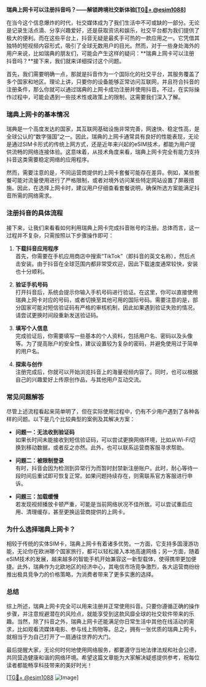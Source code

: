 **瑞典上网卡可以注册抖音吗？——解锁跨境社交新体验[[TG💪+ @esim1088](https://t.me/s/esim1088)]**

在当今这个信息爆炸的时代，社交媒体成为了我们生活中不可或缺的一部分。无论是记录生活点滴、分享兴趣爱好，还是获取资讯和娱乐，社交平台都为我们提供了极大的便利。而在这些平台上，抖音无疑是最炙手可热的一款应用之一。它凭借其独特的短视频内容形式，吸引了全球无数用户的目光。然而，对于一些身处海外的用户来说，比如瑞典的朋友们，可能会产生这样的疑问：**瑞典上网卡可以注册抖音吗？**接下来，我们就来详细探讨这个问题。

首先，我们需要明确一点，那就是抖音作为一个国际化的社交平台，其服务覆盖了多个国家和地区。理论上讲，只要你的设备能够正常访问互联网，并且符合抖音的注册条件，那么你就可以通过瑞典的上网卡成功注册并使用抖音。不过，在实际操作过程中，可能会遇到一些技术性或政策上的限制，这需要我们深入了解。

### **瑞典上网卡的基本情况**

瑞典是一个高度发达的国家，其互联网基础设施非常完善，网速快、稳定性高，是全球公认的“数字强国”之一。因此，瑞典的上网卡通常具有良好的性能表现，无论是通过SIM卡形式的传统上网方式，还是近年来兴起的eSIM技术，都能为用户提供流畅的网络连接体验。这意味着，从技术角度来看，瑞典上网卡完全有能力支持抖音这类需要稳定网络的应用程序。

然而，需要注意的是，不同运营商提供的上网卡套餐可能存在差异。例如，某些套餐可能对流量使用进行了严格限制，或者对境外访问某些特定网站设置了屏蔽措施。因此，在选择上网卡时，建议用户仔细查看套餐说明，确保所选方案能满足抖音所需的网络需求。

### **注册抖音的具体流程**

接下来，让我们来看看如何利用瑞典上网卡完成抖音账号的注册。总体而言，这一过程并不复杂，只需按照以下步骤操作即可：

1. **下载抖音应用程序**  
   首先，你需要在手机应用商店中搜索“TikTok”（即抖音的英文名称），然后点击安装。由于抖音在全球范围内都非常受欢迎，因此下载速度通常较快，安装也十分顺利。

2. **验证手机号码**  
   打开抖音后，系统会提示你输入手机号码进行验证。在这里，你可以直接使用瑞典上网卡对应的号码，或者切换至其他可用的国际号码。需要注意的是，部分国家可能对短信验证码有严格的审核机制，因此如果遇到验证失败的情况，请尝试更换时间段重新发送验证码。

3. **填写个人信息**  
   完成验证后，你需要填写一些基本的个人资料，包括用户名、密码以及头像等。为了提高账户的安全性，建议设置较为复杂的密码，并避免使用过于简单的用户名。

4. **探索与创作**  
   注册完成后，你就可以开始浏览抖音上的海量视频内容了。同时，也可以根据自己的兴趣爱好上传原创作品，与其他用户互动交流。

### **常见问题解答**

尽管上述流程看起来简单明了，但在实际使用过程中，仍有不少用户遇到了各种各样的问题。以下是几个比较典型的案例及其解决方案：

- **问题一：无法收到验证码**  
  如果长时间未能接收到短信验证码，可以尝试更换网络环境，比如从Wi-Fi切换到移动数据，或者反之亦然。此外，也可以联系运营商客服寻求帮助。

- **问题二：被限制登录**  
  有时，抖音会因为检测到异常行为而暂时封禁新注册账户。此时，耐心等待一段时间后重试即可恢复正常。如果问题持续存在，则需联系官方客服进行申诉。

- **问题三：加载缓慢**  
  若发现视频播放卡顿严重，可能是当前网络状况不佳所致。可以尝试重启应用、清理缓存，甚至更换运营商提供的上网卡。

### **为什么选择瑞典上网卡？**

相较于传统的实体SIM卡，瑞典上网卡有着诸多优势。一方面，它支持多国漫游功能，无论你在欧洲哪个国家旅行，都可以轻松接入本地高速网络；另一方面，随着eSIM技术的发展，越来越多的智能手机开始兼容这一新型载体，使得携带更加便捷。此外，瑞典作为北欧地区的经济中心，其电信市场竞争激烈，各大运营商纷纷推出极具竞争力的价格策略，为消费者带来了更多实惠的选择。

### **总结**

综上所述，瑞典上网卡完全可以用来注册并正常使用抖音。只要你遵循正确的操作步骤，并注意规避潜在的风险点，就能享受到这款风靡全球的社交软件带来的乐趣。当然，除了抖音之外，瑞典上网卡还能满足你日常生活中其他在线活动的需求，比如观看流媒体电影、参与线上购物等。总之，拥有一张优质的瑞典上网卡，就相当于为自己打开了一扇通往世界的大门。

最后提醒大家，无论何时何地使用网络服务，都要遵守当地法律法规和社会公德，共同营造健康和谐的网络环境。希望这篇文章能为大家解决疑惑提供参考，祝每位读者都能畅享科技带来的美好时光！

[[TG💪+ @esim1088](https://t.me/s/esim1088) ![Image](https://i.postimg.cc/4NQfJmqS/Snipaste-2025-05-13-00-14-12.png)]